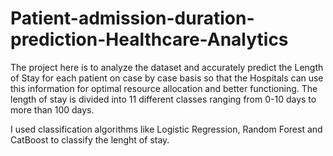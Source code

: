 # Patient-admission-duration-prediction-Healthcare-Analytics

The project here is to analyze the dataset and accurately predict the Length of Stay for each patient on case by case basis so that the Hospitals can use this information for optimal resource allocation and better functioning. The length of stay is divided into 11 different classes ranging from 0-10 days to more than 100 days.

I used classification algorithms like Logistic Regression, Random Forest and CatBoost to classify the lenght of stay. 
